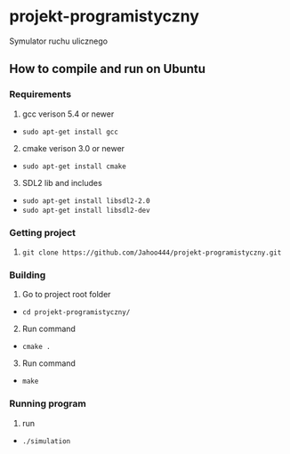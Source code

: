# projekt-programistyczny
Symulator ruchu ulicznego

## How to compile and run on Ubuntu
### Requirements
1. gcc verison 5.4 or newer
  * `sudo apt-get install gcc`
2. cmake verison 3.0 or newer
  * `sudo apt-get install cmake`
3. SDL2 lib and includes
  * `sudo apt-get install libsdl2-2.0`
  * `sudo apt-get install libsdl2-dev`
### Getting project
1. `git clone https://github.com/Jahoo444/projekt-programistyczny.git`
### Building
1. Go to project root folder
  * `cd projekt-programistyczny/`
2. Run command
  * `cmake .`
3. Run command
  * `make`
### Running program
1. run
  * `./simulation`
